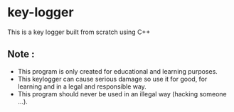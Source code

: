 # key-logger

This is a key logger built from scratch using C++ 

 ## Note :
 * This program is only created for educational and learning purposes.
 * This keylogger can cause serious damage so use it for good, for learning and in a legal and responsible way.
 * This program should never be used in an illegal way (hacking someone ...).
